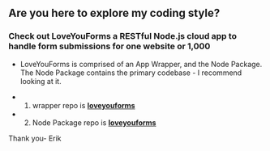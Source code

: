 ## Are you here to explore my coding style?

### Check out LoveYouForms a RESTful Node.js cloud app to handle form submissions for one website or 1,000

- LoveYouForms is comprised of an App Wrapper, and the Node Package.  The Node Package contains the primary codebase - I recommend looking at it. 

- 1) wrapper repo is **<a href="https://github.com/LoveYouFyi/loveyouforms">loveyouforms</a>**

- 2) Node Package repo is **<a href="https://github.com/LoveYouFyi/loveyouforms">loveyouforms</a>**

Thank you-
Erik

<!--
**LoveYouFyi/LoveYouFyi** is a ✨ _special_ ✨ repository because its `README.md` (this file) appears on your GitHub profile.

Here are some ideas to get you started:

- 🔭 I’m currently working on ...
- 🌱 I’m currently learning ...
- 👯 I’m looking to collaborate on ...
- 🤔 I’m looking for help with ...
- 💬 Ask me about ...
- 📫 How to reach me: ...
- 😄 Pronouns: ...
- ⚡ Fun fact: ...
-->
